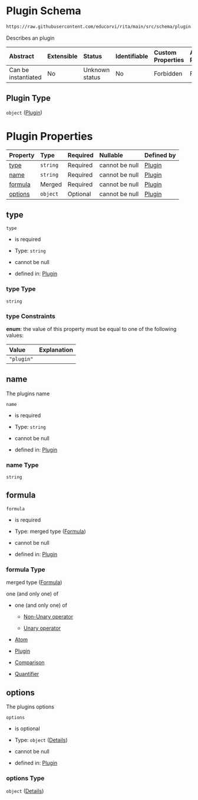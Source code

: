 # Plugin Schema

```txt
https://raw.githubusercontent.com/educorvi/rita/main/src/schema/plugin.json
```

Describes an plugin

| Abstract            | Extensible | Status         | Identifiable | Custom Properties | Additional Properties | Access Restrictions | Defined In                                                         |
| :------------------ | :--------- | :------------- | :----------- | :---------------- | :-------------------- | :------------------ | :----------------------------------------------------------------- |
| Can be instantiated | No         | Unknown status | No           | Forbidden         | Forbidden             | none                | [plugin.json](../../src/schema/plugin.json 'open original schema') |

## Plugin Type

`object` ([Plugin](plugin.md))

# Plugin Properties

| Property            | Type     | Required | Nullable       | Defined by                                                                                                                               |
| :------------------ | :------- | :------- | :------------- | :--------------------------------------------------------------------------------------------------------------------------------------- |
| [type](#type)       | `string` | Required | cannot be null | [Plugin](plugin-properties-type.md 'https://raw.githubusercontent.com/educorvi/rita/main/src/schema/plugin.json#/properties/type')       |
| [name](#name)       | `string` | Required | cannot be null | [Plugin](plugin-properties-name.md 'https://raw.githubusercontent.com/educorvi/rita/main/src/schema/plugin.json#/properties/name')       |
| [formula](#formula) | Merged   | Required | cannot be null | [Plugin](formula.md 'https://raw.githubusercontent.com/educorvi/rita/main/src/schema/formula.json#/properties/formula')                  |
| [options](#options) | `object` | Optional | cannot be null | [Plugin](plugin-properties-options.md 'https://raw.githubusercontent.com/educorvi/rita/main/src/schema/plugin.json#/properties/options') |

## type

`type`

-   is required

-   Type: `string`

-   cannot be null

-   defined in: [Plugin](plugin-properties-type.md 'https://raw.githubusercontent.com/educorvi/rita/main/src/schema/plugin.json#/properties/type')

### type Type

`string`

### type Constraints

**enum**: the value of this property must be equal to one of the following values:

| Value      | Explanation |
| :--------- | :---------- |
| `"plugin"` |             |

## name

The plugins name

`name`

-   is required

-   Type: `string`

-   cannot be null

-   defined in: [Plugin](plugin-properties-name.md 'https://raw.githubusercontent.com/educorvi/rita/main/src/schema/plugin.json#/properties/name')

### name Type

`string`

## formula

`formula`

-   is required

-   Type: merged type ([Formula](formula.md))

-   cannot be null

-   defined in: [Plugin](formula.md 'https://raw.githubusercontent.com/educorvi/rita/main/src/schema/formula.json#/properties/formula')

### formula Type

merged type ([Formula](formula.md))

one (and only one) of

-   one (and only one) of

    -   [Non-Unary operator](operator-oneof-non-unary-operator.md 'check type definition')

    -   [Unary operator](operator-oneof-unary-operator.md 'check type definition')

-   [Atom](atom.md 'check type definition')

-   [Plugin](plugin.md 'check type definition')

-   [Comparison](comparison.md 'check type definition')

-   [Quantifier](quantifier.md 'check type definition')

## options

The plugins options

`options`

-   is optional

-   Type: `object` ([Details](plugin-properties-options.md))

-   cannot be null

-   defined in: [Plugin](plugin-properties-options.md 'https://raw.githubusercontent.com/educorvi/rita/main/src/schema/plugin.json#/properties/options')

### options Type

`object` ([Details](plugin-properties-options.md))
